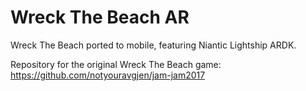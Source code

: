 # Wreck The Beach AR
Wreck The Beach ported to mobile, featuring Niantic Lightship ARDK.

Repository for the original Wreck The Beach game: https://github.com/notyouravgjen/jam-jam2017
